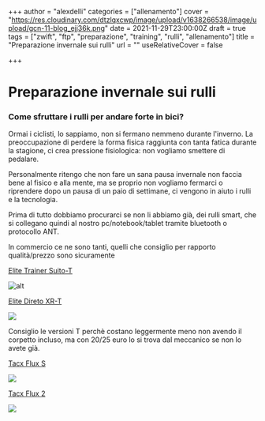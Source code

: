 +++
author = "alexdelli"
categories = ["allenamento"]
cover = "https://res.cloudinary.com/dtzlqxcwp/image/upload/v1638266538/image/upload/gcn-11-blog_ejj36k.png"
date = 2021-11-29T23:00:00Z
draft = true
tags = ["zwift", "ftp", "preparazione", "training", "rulli", "allenamento"]
title = "Preparazione invernale sui rulli"
url = ""
useRelativeCover = false

+++
# Preparazione invernale sui rulli

### Come sfruttare i rulli per andare forte in bici?

Ormai i ciclisti, lo sappiamo, non si fermano nemmeno durante l'inverno. La preoccupazione di perdere la forma fisica raggiunta con tanta fatica durante la stagione, ci crea pressione fisiologica: non vogliamo smettere di pedalare.

Personalmente ritengo che non fare un sana pausa invernale non faccia bene al fisico e alla mente, ma se proprio non vogliamo fermarci o riprendere dopo un pausa di un paio di settimane, ci vengono in aiuto i rulli e la tecnologia.

Prima di tutto dobbiamo procurarci se non li abbiamo già, dei rulli smart, che si collegano quindi al nostro pc/notebook/tablet tramite bluetooth o protocollo ANT.

In commercio ce ne sono tanti, quelli che consiglio per rapporto qualità/prezzo sono sicuramente

[Elite Trainer Suito-T](https://amzn.to/3E3yAkC "Elite Trainer Suito-T")

![alt](https://www.elite-it.com/uploads/product/thumbnail_image/188/thumbnail_image_0191004_Suito-T_760.png=350x)

[Elite Direto XR-T](https://amzn.to/3rmeDSx "Elite Direto XR-T")

![](https://www.elite-it.com/uploads/product/thumbnail_image/189/thumbnail_image_0171007_Direto_X_760.png)

Consiglio le versioni T perchè costano leggermente meno non avendo il corpetto incluso, ma con 20/25 euro lo si trova dal meccanico se non lo avete già.

[Tacx Flux S](https://amzn.to/31gUqCz "Tacx Flux S")

![](https://static.garmincdn.com/en/products/T2900S/g/cf-lg-fd48e6a8-2fc5-4dad-a73a-38df92cee97a.jpg)

[Tacx Flux 2](https://amzn.to/3D6MjpA "Tacx Flux 2")

![](https://static.garmincdn.com/en/products/T2980/g/cf-lg-5916ca9e-631e-4374-a998-b897d67c05f1.jpg)